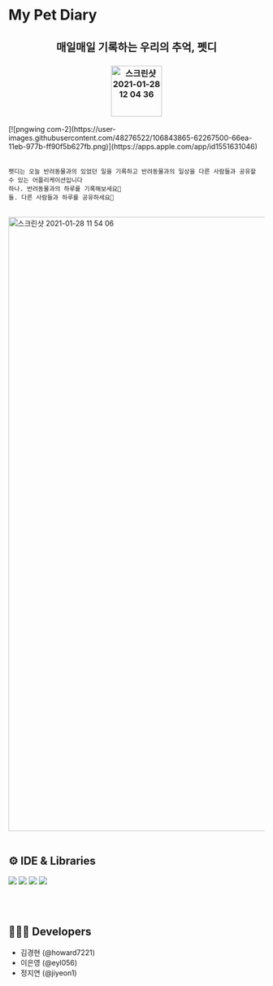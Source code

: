 # My Pet Diary
<h2 align="center"> 매일매일 기록하는 우리의 추억, 펫디 </h2>

<h3 align="center">
<img width="100" alt="스크린샷 2021-01-28 12 04 36" src="https://user-images.githubusercontent.com/48276522/106084340-8968c980-6161-11eb-93c9-abaa58370f7d.png">
</h3>
[![pngwing com-2](https://user-images.githubusercontent.com/48276522/106843865-62267500-66ea-11eb-977b-ff90f5b627fb.png)](https://apps.apple.com/app/id1551631046)

<br>
<br>

```
펫디는 오늘 반려동물과의 있었던 일을 기록하고 반려동물과의 일상을 다른 사람들과 공유할 수 있는 어플리케이션입니다
하나. 반려동물과의 하루를 기록해보세요🐶
둘. 다른 사람들과 하루를 공유하세요👫
```

<br>
<img width="1207" alt="스크린샷 2021-01-28 11 54 06" src="https://user-images.githubusercontent.com/48276522/106083685-40fcdc00-6160-11eb-8f3e-82e2e6e397f6.png">
<br>
<br>

## ⚙️ IDE & Libraries

<p>
<img src="https://img.shields.io/badge/swift-5.3.2-orange">
<img src="https://img.shields.io/badge/Xcode-12.3-blue">
<img src="https://img.shields.io/badge/CocoaPods-1.10.0-white">
<img src="https://img.shields.io/badge/firebase-7.3.0-yellow">
</p>

<br>
<br>

## 👩🏻‍💻 Developers
- 김경현 (@howard7221)
- 이은영 (@eyl056)
- 정지연 (@jiyeon1)
